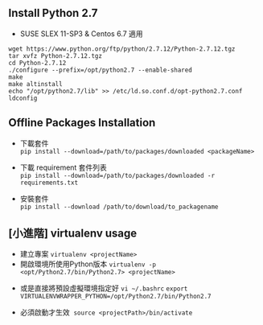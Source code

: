 
## Install Python 2.7

+ SUSE SLEX 11-SP3 & Centos 6.7 適用
```shell=
wget https://www.python.org/ftp/python/2.7.12/Python-2.7.12.tgz
tar xvfz Python-2.7.12.tgz
cd Python-2.7.12
./configure --prefix=/opt/python2.7 --enable-shared
make
make altinstall
echo "/opt/python2.7/lib" >> /etc/ld.so.conf.d/opt-python2.7.conf
ldconfig
```

## Offline Packages Installation

+ 下載套件  
`pip install --download=/path/to/packages/downloaded <packageName>`

+ 下載 requirement 套件列表  
`pip install --download=/path/to/packages/downloaded -r requirements.txt`

+ 安裝套件  
`pip install --download /path/to/download/to_packagename`

## [小進階] virtualenv usage

+ 建立專案
`virtualenv <projectName>`
+ 開啟環境所使用Python版本
`virtualenv -p <opt/Python2.7/bin/Python2.7> <projectName>`
 - 或是直接將預設虛擬環境指定好 `vi ~/.bashrc`
 `export VIRTUALENVWRAPPER_PYTHON=/opt/Python2.7/bin/Python2.7`
+ 必須啟動才生效
  `source <projectPath>/bin/activate`
